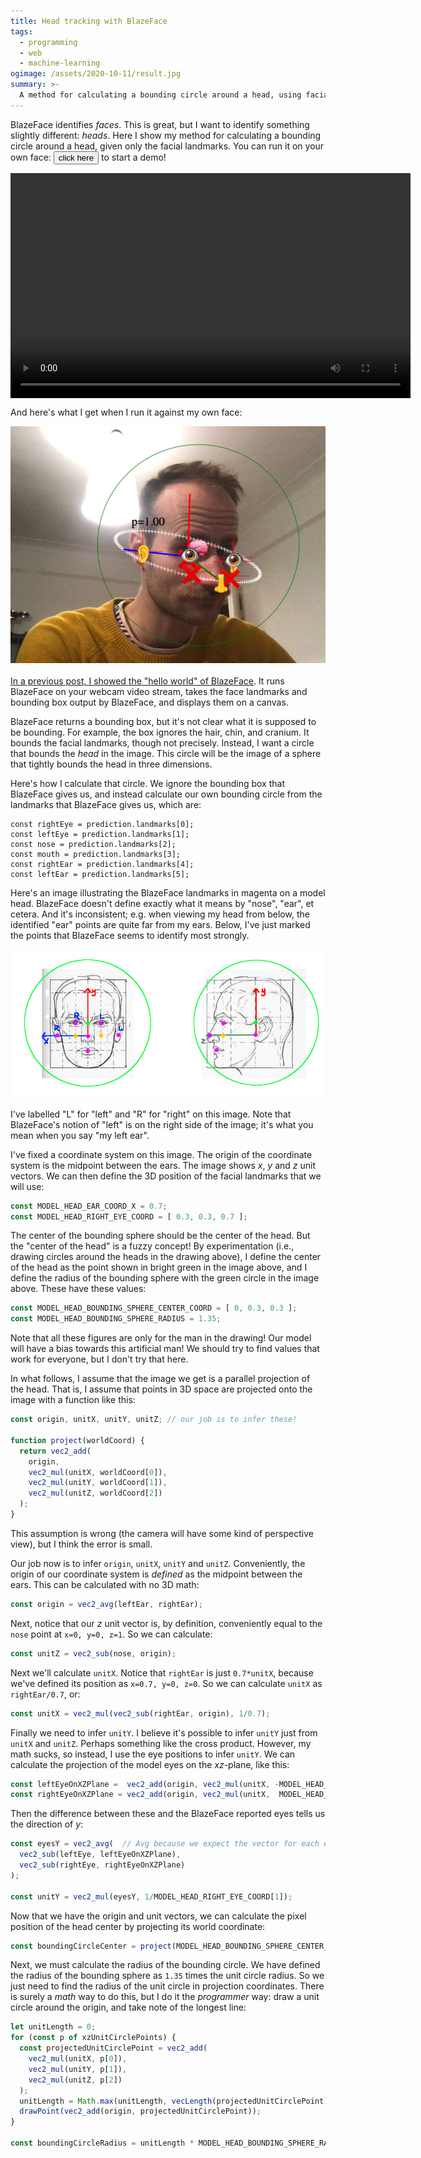 ```yaml
---
title: Head tracking with BlazeFace
tags:
  - programming
  - web
  - machine-learning
ogimage: /assets/2020-10-11/result.jpg
summary: >-
  A method for calculating a bounding circle around a head, using facial landmarks from BlazeFace. Plus a live demo that you can run on your own face.
---
```


BlazeFace identifies _faces_.
This is great, but I want to identify something slightly different: _heads_.
Here I show my method for calculating a bounding circle around a head,
given only the facial landmarks.
You can run it on your own face:
<button onclick="main(); this.onclick=null">click here</button> to start a demo!

<div style="position: relative; width: 640px; height: 360px; background-color: black;">
  <video id="webcam" style="position: absolute; top: 0; left: 0; width: 100%; height: 100%; object-fit: contain;"></video>
  <canvas id="overlay" style="position: absolute; top: 0; left: 0; width: 100%; height: 100%; object-fit: contain;"></canvas>
</div>

And here's what I get when I run it against my own face:

<p><img src="/assets/2020-10-11/result.jpg"/></p>

[In a previous post, I showed the "hello world" of BlazeFace](/2020/09/21/blazeface-hello-world/).
It runs BlazeFace on your webcam video stream,
takes the face landmarks and bounding box output by BlazeFace,
and displays them on a canvas.

BlazeFace returns a bounding box,
but it's not clear what it is supposed to be bounding.
For example, the box ignores the hair, chin, and cranium.
It bounds the facial landmarks, though not precisely.
Instead, I want a circle that bounds the _head_ in the image.
This circle will be the image of a sphere that tightly bounds the head in three dimensions.

Here's how I calculate that circle.
We ignore the bounding box that BlazeFace gives us,
and instead calculate our own bounding circle from the landmarks that BlazeFace gives us,
which are:

```
const rightEye = prediction.landmarks[0];
const leftEye = prediction.landmarks[1];
const nose = prediction.landmarks[2];
const mouth = prediction.landmarks[3];
const rightEar = prediction.landmarks[4];
const leftEar = prediction.landmarks[5];
```

Here's an image illustrating the BlazeFace landmarks in magenta
on a model head.
BlazeFace doesn't define exactly what it means by "nose", "ear", et cetera.
And it's inconsistent;
e.g. when viewing my head from below,
the identified "ear" points are quite far from my ears.
Below, I've just marked the points that BlazeFace seems to identify most strongly.

<p><img src="/assets/2020-10-11/coords_and_points.png"/></p>

I've labelled "L" for "left" and "R" for "right" on this image.
Note that BlazeFace's notion of "left"
is on the right side of the image;
it's what you mean when you say "my left ear".

I've fixed a coordinate system on this image.
The origin of the coordinate system is the midpoint between the ears.
The image shows _x_, _y_ and _z_ unit vectors.
We can then define the 3D position of the facial landmarks that we will use:

```js
const MODEL_HEAD_EAR_COORD_X = 0.7;
const MODEL_HEAD_RIGHT_EYE_COORD = [ 0.3, 0.3, 0.7 ];
```

The center of the bounding sphere should be the center of the head.
But the "center of the head" is a fuzzy concept!
By experimentation (i.e., drawing circles around the heads in the drawing above),
I define the center of the head as
the point shown in bright green in the image above,
and I define the radius of the bounding sphere with the green circle in the image above.
These have these values:

```js
const MODEL_HEAD_BOUNDING_SPHERE_CENTER_COORD = [ 0, 0.3, 0.3 ];
const MODEL_HEAD_BOUNDING_SPHERE_RADIUS = 1.35;
```

Note that all these figures are only for the man in the drawing!
Our model will have a bias towards this artificial man!
We should try to find values that work for everyone,
but I don't try that here.

In what follows,
I assume that the image we get is a parallel projection of the head.
That is, I assume that points in 3D space are projected onto the image
with a function like this:

```js
const origin, unitX, unitY, unitZ; // our job is to infer these!

function project(worldCoord) {
  return vec2_add(
    origin,
    vec2_mul(unitX, worldCoord[0]),
    vec2_mul(unitY, worldCoord[1]),
    vec2_mul(unitZ, worldCoord[2])
  );
}
```

This assumption is wrong
(the camera will have some kind of perspective view),
but I think the error is small.

Our job now is to infer `origin`, `unitX`, `unitY` and `unitZ`.
Conveniently,
the origin of our coordinate system is _defined_ as the midpoint between the ears.
This can be calculated with no 3D math:

```js
const origin = vec2_avg(leftEar, rightEar);
```

Next,
notice that our _z_ unit vector is, by definition,
conveniently equal to the `nose` point at `x=0, y=0, z=1`.
So we can calculate:

```js
const unitZ = vec2_sub(nose, origin);
```

Next we'll calculate `unitX`.
Notice that `rightEar` is just `0.7*unitX`,
because we've defined its position as `x=0.7, y=0, z=0`.
So we can calculate `unitX` as `rightEar/0.7`,
or:

```js
const unitX = vec2_mul(vec2_sub(rightEar, origin), 1/0.7);
```

Finally we need to infer `unitY`.
I believe it's possible to infer `unitY` just from `unitX` and `unitZ`.
Perhaps something like the cross product.
However, my math sucks, so instead,
I use the eye positions to infer `unitY`.
We can calculate the projection of the model eyes on the _xz_-plane,
like this:

```js
const leftEyeOnXZPlane =  vec2_add(origin, vec2_mul(unitX, -MODEL_HEAD_RIGHT_EYE_COORD[0]), eyesZ);
const rightEyeOnXZPlane = vec2_add(origin, vec2_mul(unitX,  MODEL_HEAD_RIGHT_EYE_COORD[0]), eyesZ);
```

Then the difference between these and the BlazeFace reported eyes
tells us the direction of _y_:

```js
const eyesY = vec2_avg(  // Avg because we expect the vector for each eye to be the same
  vec2_sub(leftEye, leftEyeOnXZPlane),
  vec2_sub(rightEye, rightEyeOnXZPlane)
);

const unitY = vec2_mul(eyesY, 1/MODEL_HEAD_RIGHT_EYE_COORD[1]);
```

Now that we have the origin and unit vectors,
we can calculate the pixel position of the head center
by projecting its world coordinate:

```js
const boundingCircleCenter = project(MODEL_HEAD_BOUNDING_SPHERE_CENTER_COORD);
```

Next, we must calculate the radius of the bounding circle.
We have defined the radius of the bounding sphere as `1.35` times the unit circle radius.
So we just need to find the radius of the unit circle in projection coordinates.
There is surely a _math_ way to do this,
but I do it the _programmer_ way:
draw a unit circle around the origin,
and take note of the longest line:

```js
let unitLength = 0;
for (const p of xzUnitCirclePoints) {
  const projectedUnitCirclePoint = vec2_add(
    vec2_mul(unitX, p[0]),
    vec2_mul(unitY, p[1]),
    vec2_mul(unitZ, p[2])
  );
  unitLength = Math.max(unitLength, vecLength(projectedUnitCirclePoint));
  drawPoint(vec2_add(origin, projectedUnitCirclePoint));
}

const boundingCircleRadius = unitLength * MODEL_HEAD_BOUNDING_SPHERE_RADIUS;
```


<script src="https://cdn.jsdelivr.net/npm/@tensorflow/tfjs@2.4"></script>

<script src="https://cdn.jsdelivr.net/npm/@tensorflow-models/blazeface@0.0.5"></script>

<script>
  const webcamVideoEl = document.getElementById("webcam");
  const overlayCanvasEl = document.getElementById("overlay");
  const overlayCtx = overlayCanvasEl.getContext('2d');

  function drawLine(p1, p2) {
    overlayCtx.beginPath();
    overlayCtx.moveTo(p1[0], p1[1]);
    overlayCtx.lineTo(p2[0], p2[1]);
    overlayCtx.stroke();
  }

  function drawArrow(p1, p2, color) {
    overlayCtx.lineWidth = 3;
    overlayCtx.strokeStyle = color;
    drawLine(p1, p2);
  }

  function drawPoint(p) {
    const LINE_RADIUS=4;
    const FONT_SIZE=4;
    overlayCtx.lineWidth = 1;
    overlayCtx.strokeStyle = "white";
    drawLine([p[0], p[1]-LINE_RADIUS], [p[0], p[1]+LINE_RADIUS]);
    drawLine([p[0]-LINE_RADIUS, p[1]], [p[0]+LINE_RADIUS, p[1]]);
  }

  function drawLandmarkPoint(p, char) {
    const LINE_RADIUS=40;
    const FONT_SIZE=40;
    overlayCtx.lineWidth = 1;
    overlayCtx.strokeStyle = "red";
    drawLine([p[0], p[1]-LINE_RADIUS], [p[0], p[1]+LINE_RADIUS]);
    drawLine([p[0]-LINE_RADIUS, p[1]], [p[0]+LINE_RADIUS, p[1]]);
    overlayCtx.fillStyle = "black";
    overlayCtx.font = FONT_SIZE+'px serif';
    if (char) overlayCtx.fillText(char, p[0] - FONT_SIZE/2, p[1] + FONT_SIZE/2);
  }

  function avg(x, y) {
    return (x+y)/2;
  }

  function vec2_avg(v1, v2) {
    return [
      avg(v1[0], v2[0]),
      avg(v1[1], v2[1])
    ];
  }

  function vec2_sub(v1, v2) {
    return [
      v1[0]-v2[0],
      v1[1]-v2[1],
    ];
  }

  function vec2_add(...args) {
    const out = [0,0];
    for (v of args) {
      out[0] += v[0];
      out[1] += v[1];
    }
    return out;
  }

  function vec2_mul(v, m) {
    return [
      v[0] * m,
      v[1] * m
    ];
  }

  const xzUnitCirclePoints = [];
  for (let theta = 0; theta <  2*Math.PI; theta += 0.05) {
    xzUnitCirclePoints.push([
      Math.sin(theta),
      0,
      Math.cos(theta)
    ]);
  }

  function vecLength(v) {
    const [x,y] = v;
    return Math.sqrt(x*x + y*y);
  }

  const MODEL_HEAD_EAR_COORD_X = 0.7;
  const MODEL_HEAD_RIGHT_EYE_COORD = [ 0.3, 0.3, 0.7 ];
  const MODEL_HEAD_BOUNDING_SPHERE_CENTER_COORD = [ 0, 0.3, 0.3 ];
  const MODEL_HEAD_BOUNDING_SPHERE_RADIUS = 1.35;

  function drawPrediction(prediction) {

    const rightEye = prediction.landmarks[0];
    const leftEye = prediction.landmarks[1];
    const nose = prediction.landmarks[2];
    // const mouth = prediction.landmarks[3]; // Unused here
    const rightEar = prediction.landmarks[4];
    const leftEar = prediction.landmarks[5];

    const origin = vec2_avg(leftEar, rightEar);

    const unitZ = vec2_sub(nose, origin);

    const unitX = vec2_mul(vec2_sub(rightEar, origin), 1/MODEL_HEAD_EAR_COORD_X);

    const eyesZ = vec2_mul(unitZ, MODEL_HEAD_RIGHT_EYE_COORD[2]);

    const leftEyeOnXZPlane =  vec2_add(origin, vec2_mul(unitX, -MODEL_HEAD_RIGHT_EYE_COORD[0]), eyesZ);
    const rightEyeOnXZPlane = vec2_add(origin, vec2_mul(unitX,  MODEL_HEAD_RIGHT_EYE_COORD[0]), eyesZ);

    const eyesY = vec2_avg(  // Avg because we expect the vector for each eye to be the same
      vec2_sub(leftEye, leftEyeOnXZPlane),
      vec2_sub(rightEye, rightEyeOnXZPlane)
    );

    const unitY = vec2_mul(eyesY, 1/MODEL_HEAD_RIGHT_EYE_COORD[1]);

    function project(worldCoord) {
      return vec2_add(
        origin,
        vec2_mul(unitX, worldCoord[0]),
        vec2_mul(unitY, worldCoord[1]),
        vec2_mul(unitZ, worldCoord[2])
      );
    }

    const boundingCircleCenter = project(MODEL_HEAD_BOUNDING_SPHERE_CENTER_COORD);

    let unitLength = 0;
    for (const p of xzUnitCirclePoints) {
      const projectedUnitCirclePoint = vec2_add(
        vec2_mul(unitX, p[0]),
        vec2_mul(unitY, p[1]),
        vec2_mul(unitZ, p[2])
      );
      unitLength = Math.max(unitLength, vecLength(projectedUnitCirclePoint));
      drawPoint(vec2_add(origin, projectedUnitCirclePoint));
    }

    const boundingCircleRadius = unitLength * MODEL_HEAD_BOUNDING_SPHERE_RADIUS;

    // Calculations done; now drawing for debugging/illustration

    drawArrow(origin, vec2_add(origin, unitX), "blue");
    drawArrow(origin, vec2_add(origin, unitY), "red");
    drawArrow(origin, vec2_add(origin, unitZ), "green");

    drawLandmarkPoint(leftEar, "👂");
    drawLandmarkPoint(rightEar, "👂");
    drawLandmarkPoint(origin, "❌");
    drawLandmarkPoint(boundingCircleCenter, "🧠");
    drawLandmarkPoint(leftEyeOnXZPlane, "❌");
    drawLandmarkPoint(rightEyeOnXZPlane, "❌");
    drawLandmarkPoint(leftEye, "👁");
    drawLandmarkPoint(rightEye, "👁");
    drawLandmarkPoint(nose, "👃");

    overlayCtx.strokeStyle = "green";
    overlayCtx.beginPath();
    overlayCtx.arc(boundingCircleCenter[0], boundingCircleCenter[1], boundingCircleRadius, 0, 2*Math.PI);
    overlayCtx.stroke();

    overlayCtx.font = '24px serif';
    overlayCtx.fillText("p="+prediction.probability[0].toFixed(2), prediction.topLeft[0], prediction.topLeft[1]);
  }

  async function main() {
    const [model, stream] = await Promise.all([
      blazeface.load(),
      navigator.mediaDevices.getUserMedia({ video: { facingMode: "user" } })
    ]);

    webcamVideoEl.srcObject = stream;
    webcamVideoEl.play();

    async function onFrame(now, metadata) {
      const predictions = await model.estimateFaces(webcamVideoEl, false /* returnTensors */);
      overlayCanvasEl.width = metadata.width;
      overlayCanvasEl.height = metadata.height;
      for (const prediction of predictions) drawPrediction(prediction);
      webcamVideoEl.requestVideoFrameCallback(onFrame);
    }

    webcamVideoEl.requestVideoFrameCallback(onFrame);
  }
</script>
